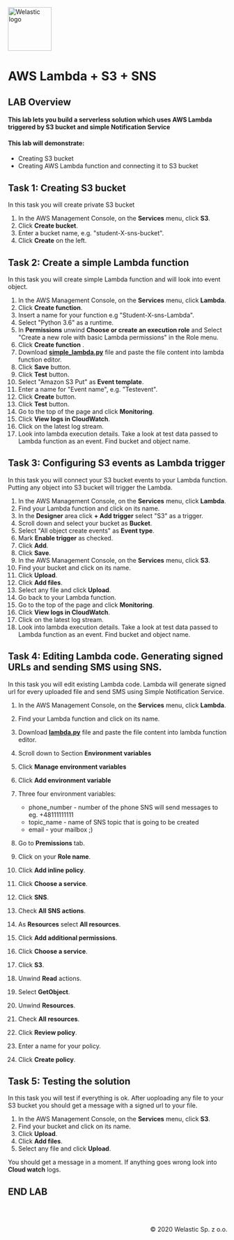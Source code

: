 <img src="https://welastic.pl/wp-content/uploads/2020/05/cropped-welastic_logo-300x259.png" alt="Welastic logo" width="100" align="left">
<br><br>
<br><br>
<br><br>

# AWS Lambda + S3 + SNS

## LAB Overview

#### This lab lets you build a serverless solution which uses AWS Lambda triggered by S3 bucket and simple Notification Service 

#### This lab will demonstrate:
* Creating S3 bucket
* Creating AWS Lambda function and connecting it to S3 bucket

## Task 1: Creating S3 bucket
In this task you will create private S3 bucket

1. In the AWS Management Console, on the **Services** menu, click **S3**.
2. Click **Create bucket**.
3. Enter a bucket name, e.g. "student-X-sns-bucket".
4. Click **Create** on the left.

## Task 2: Create a simple Lambda function

In this task you will create simple Lambda function and will look into event object.

1. In the AWS Management Console, on the **Services** menu, click **Lambda**.
2. Click **Create function**.
3. Insert a name for your function e.g "Student-X-sns-Lambda".
4. Select "Python 3.6" as a runtime.
5. In **Permissions** unwind **Choose or create an execution role** and Select "Create a new role with basic Lambda permissions" in the Role menu.
6.  Click **Create function** .
7.  Download **[simple\_lambda.py](simple_lambda.py)** file and paste the file content into lambda function editor.
8.  Click **Save** button.
9.  Click **Test** button.
10. Select "Amazon S3 Put" as **Event template**.
11. Enter a name for "Event name", e.g. "Testevent".
12. Click **Create** button.
13. Click **Test** button.
14. Go to the top of the page and click **Monitoring**.
15. Click **View logs in CloudWatch**.
16. Click on the latest log stream.
17. Look into lambda execution details. Take a look at test data passed to Lambda function as an event. Find bucket and object name.

## Task 3: Configuring S3 events as Lambda trigger

In this task you will connect your S3 bucket events to your Lambda function. Putting any object into S3 bucket will trigger the Lambda.

1.  In the AWS Management Console, on the **Services** menu, click **Lambda**.
2.  Find your Lambda function and click on its name.
3.  In the **Designer** area click **+ Add trigger** select "S3" as a trigger.
4.  Scroll down and select your bucket as **Bucket**.
5.  Select "All object create events" as **Event type**.
6.  Mark **Enable trigger** as checked.
7.  Click **Add**.
8.  Click **Save**.
9.  In the AWS Management Console, on the **Services** menu, click **S3**.
10. Find your bucket and click on its name.
11. Click **Upload**.
12. Click **Add files**.
13. Select any file and click **Upload**.
14. Go back to your Lambda function.
15. Go to the top of the page and click **Monitoring**.
16. Click **View logs in CloudWatch**.
17. Click on the latest log stream.
18. Look into lambda execution details. Take a look at test data passed to Lambda function as an event. Find bucket and object name.


## Task 4: Editing Lambda code. Generating signed URLs and sending SMS using SNS.

In this task you will edit existing Lambda code. Lambda will generate signed url for every uploaded file and send SMS using Simple Notification Service.

1.  In the AWS Management Console, on the **Services** menu, click **Lambda**.
2.  Find your Lambda function and click on its name.
3.  Download **[lambda.py](lambda.py)** file and paste the file content into lambda function editor.
4. Scroll down to Section **Environment variables**
5. Click **Manage environment variables**
6. Click **Add environment variable**
7. Three four environment variables:
    * phone_number - number of the phone SNS will send messages to eg. +48111111111
    * topic_name - name of SNS topic that is going to be created
    * email - your mailbox ;)

8.  Go to **Premissions** tab.
9.  Click on your **Role name**.
8.  Click **Add inline policy**.
9.  Click **Choose a service**.
10. Click **SNS**.
11. Check **All SNS actions**.
12. As **Resources** select **All resources**.
13. Click **Add additional permissions**.
14. Click **Choose a service**.
15. Click **S3**.
16. Unwind **Read** actions.
17. Select **GetObject**.
18. Unwind **Resources**.
19. Check **All resources**.
20. Click **Review policy**.
21. Enter a name for your policy.
22. Click **Create policy**.


## Task 5: Testing the solution

In this task you will test if everything is ok. After uoploading any file to your S3 bucket you should get a message with a signed url to your file.

1.  In the AWS Management Console, on the **Services** menu, click **S3**.
2.  Find your bucket and click on its name.
3.  Click **Upload**.
4.  Click **Add files**.
5.  Select any file and click **Upload**.

You should get a message in a moment. If anything goes wrong look into **Cloud watch** logs.

## END LAB

<br><br>

<p align="right">&copy; 2020 Welastic Sp. z o.o.<p>
